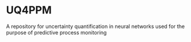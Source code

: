 # UQ4PPM
A repository for uncertainty quantification in neural networks used for the purpose of predictive process monitoring
